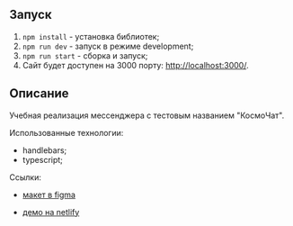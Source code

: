 ## Запуск

1. `npm install` - установка библиотек;
2. `npm run dev` - запуск в режиме development;
3. `npm run start` - сборка и запуск;
4. Сайт будет доступен на 3000 порту: [http://localhost:3000/](http://localhost:3000/).

## Описание

Учебная реализация мессенджера с тестовым названием "КосмоЧат".

Использованные технологии:

- handlebars;
- typescript;

Ссылки:

- [макет в figma](https://www.figma.com/design/ZkOsYu2Gbb7GBlA3bgT0qc/yandex-messenger?node-id=0-1&p=f&t=igKLHJr6eeGZL5C7-0)

- [демо на netlify](https://cosmochat120461.netlify.app/)
